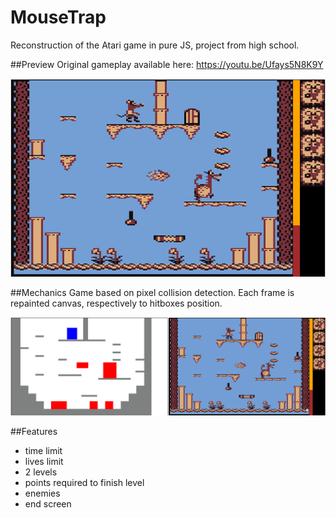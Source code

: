 # MouseTrap

Reconstruction of the Atari game in pure JS, project from high school.

##Preview
Original gameplay available here: https://youtu.be/Ufays5N8K9Y

![game preview](./gamePreview/gameplay.gif)

##Mechanics
Game based on pixel collision detection. Each frame is repainted canvas, respectively to hitboxes position.

![game mechanics](./gamePreview/mechanics.gif)

##Features

-   time limit
-   lives limit
-   2 levels
-   points required to finish level
-   enemies
-   end screen

